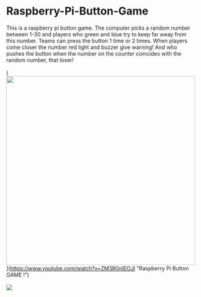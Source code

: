 # Raspberry-Pi-Button-Game

This is a raspberry pi button game. The computer picks a random number between 1-30 and players who green and blue try to keep far away from this number. Teams can press the button 1 time or 2 times. When players come closer the number red light and buzzer give warning! And who pushes the button when the number on the counter coincides with the random number, that loser!
<br><br>
(<img src="https://user-images.githubusercontent.com/70167500/111330216-cd1b8200-8680-11eb-9442-fb99faff7dc7.png" width=500 >](https://www.youtube.com/watch?v=ZM3R0nIEOJI "Raspberry Pi Button GAME !")
<br><br>
<img src="https://user-images.githubusercontent.com/70167500/111329217-04d5fa00-8680-11eb-8c32-9a11cae2195c.PNG" >
